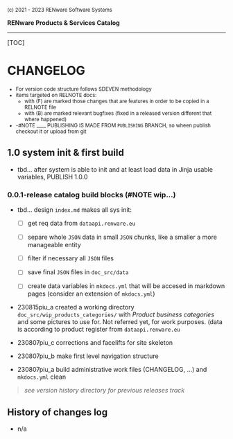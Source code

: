 <small>(c) 2021 - 2023 RENware Software Systems</small>

**RENware Products & Services Catalog**


***

[TOC]

# CHANGELOG

<small>

* For version code structure follows SDEVEN methodology
* items targeted on RELNOTE docs:
    * with (F) are marked those changes that are features in order to be copied in a RELNOTE file
    * with (B) are marked relevant bugfixes (fixed in a released version different that where happened)
* -#NOTE ____ PUBLISHING IS MADE FROM `PUBLISHING` BRANCH, so wheen publish checkout it or upload from git
</small>


## 1.0 system init & first build

<!--#TODO--- FUTURE PLAN ---------------------->

* tbd... after system is able to init and at least load data in Jinja usable variables, PUBLISH 1.0.0

<!--#TODO --- end of FUTURE PLAN ----------------------->



### 0.0.1-release catalog build blocks (#NOTE wip...)

* tbd... design `index.md` makes all sys init:
  * [ ] get req data from `dataapi.renware.eu`
  * [ ] separe whole `JSON` data in small `JSON` chunks, like a smaller a more manageable entity
  * [ ] filter if necessary all `JSON` files
  * [ ] save final `JSON` files in `doc_src/data`
  * [ ] create data variables in `mkdocs.yml` that will be accesed in markdown pages (consider an extension of `mkdocs.yml`)


* 230815piu_a created a working directory `doc_src/wip_products_categories/` with _Product business categories_ and some pictures to use for. Not referred yet, for work purposes. (data is according to product register from `dataapi.renware.eu`

* 230807piu_c corrections and facelifts for site skeleton
* 230807piu_b make first level navigation structure
* 230807piu_a build administrative work files (CHANGELOG, ...) and `mkdocs.yml` clean














> *see version history directory  for previous releases track*

## History of changes log

* n/a






